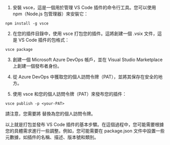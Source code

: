 1. 安裝 vsce，這是一個用於管理 VS Code 插件的命令行工具。您可以使用 npm（Node.js 包管理器）來安裝它：
```
npm install -g vsce
```
2. 在您的插件目錄中，使用 vsce 打包您的插件。這將創建一個 .vsix 文件，這是 VS Code 插件的包格式：
```
vsce package
```
3. 創建一個 Microsoft Azure DevOps 帳戶，並在 Visual Studio Marketplace 上創建一個發布者身份。

4. 從 Azure DevOps 中獲取您的個人訪問令牌（PAT），並將其保存在安全的地方。

5. 使用 vsce 和您的個人訪問令牌（PAT）來發布您的插件：
```
vsce publish -p <your-PAT>
```
請注意，您需要將 <your-PAT> 替換為您的個人訪問令牌。

以上就是打包並發布 VS Code 插件的基本步驟。在這個過程中，您可能需要根據您的具體需求進行一些調整。例如，您可能需要在 package.json 文件中設置一些元數據，如插件的名稱、描述、版本號和類別。